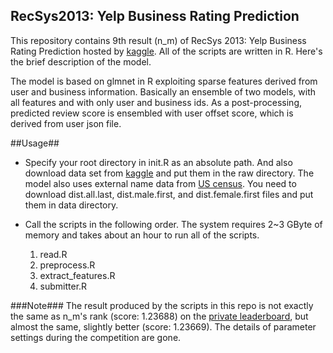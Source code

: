 RecSys2013: Yelp Business Rating Prediction
---------------------------------------------

This repository contains 9th result (n_m) of RecSys 2013: Yelp Business Rating Prediction hosted by [kaggle][1]. All of the scripts are written in R. Here's the brief description of the model.

The model is based on glmnet in R exploiting sparse features derived from user and business information. Basically an ensemble of two models, with all features and with only user and business ids. As a post-processing, predicted review score is ensembled with user offset score, which is derived from user json file.

##Usage##
 - Specify your root directory in init.R as an absolute path. And also download data set from [kaggle][3] and put them in the raw directory.
The model also uses external name data from [US census][4]. You need to download dist.all.last, dist.male.first, and dist.female.first files and put them in data directory.

 - Call the scripts in the following order. The system requires 2~3 GByte of memory and takes about an hour to run all of the scripts.
   1. read.R
   2. preprocess.R
   3. extract_features.R
   4. submitter.R


###Note###
The result produced by the scripts in this repo is not exactly the same as n_m's rank (score: 1.23688) on the [private leaderboard][2], but almost the same, slightly better (score: 1.23669). The details of parameter settings during the competition are gone.

[1]: http://www.kaggle.com/c/yelp-recsys-2013
[2]: http://www.kaggle.com/c/yelp-recsys-2013/leaderboard
[3]: http://www.kaggle.com/c/yelp-recsys-2013/data
[4]: http://www.census.gov/genealogy/www/data/1990surnames/names_files.html